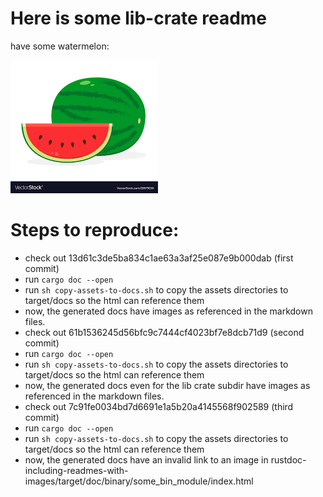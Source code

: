 # Here is some lib-crate readme

have some watermelon:

![watermelon.png](assets/watermelon.png)

# Steps to reproduce:

* check out 13d61c3de5ba834c1ae63a3af25e087e9b000dab (first commit)
* run `cargo doc --open`
* run `sh copy-assets-to-docs.sh` to copy the assets directories to target/docs so the html can reference them
* now, the generated docs have images as referenced in the markdown files.
* check out 61b1536245d56bfc9c7444cf4023bf7e8dcb71d9 (second commit)
* run `cargo doc --open`
* run `sh copy-assets-to-docs.sh` to copy the assets directories to target/docs so the html can reference them
* now, the generated docs even for the lib crate subdir have images as referenced in the markdown files.
* check out 7c91fe0034bd7d6691e1a5b20a4145568f902589 (third commit)
* run `cargo doc --open`
* run `sh copy-assets-to-docs.sh` to copy the assets directories to target/docs so the html can reference them
* now, the generated docs have an invalid link to an image in rustdoc-including-readmes-with-images/target/doc/binary/some_bin_module/index.html
